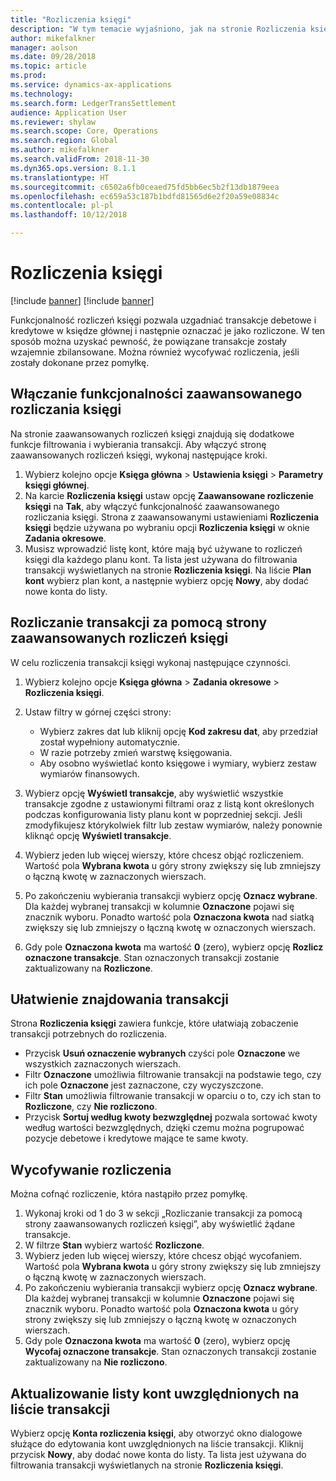 ```yaml
---
title: "Rozliczenia księgi"
description: "W tym temacie wyjaśniono, jak na stronie Rozliczenia księgi rozliczać transakcji księgi i wycofywać rozliczenia."
author: mikefalkner
manager: aolson
ms.date: 09/28/2018
ms.topic: article
ms.prod: 
ms.service: dynamics-ax-applications
ms.technology: 
ms.search.form: LedgerTransSettlement
audience: Application User
ms.reviewer: shylaw
ms.search.scope: Core, Operations
ms.search.region: Global
ms.author: mikefalkner
ms.search.validFrom: 2018-11-30
ms.dyn365.ops.version: 8.1.1
ms.translationtype: HT
ms.sourcegitcommit: c6502a6fb0ceaed75fd5bb6ec5b2f13db1879eea
ms.openlocfilehash: ec659a53c187b1bdfd81565d6e2f20a59e08834c
ms.contentlocale: pl-pl
ms.lasthandoff: 10/12/2018

---
```


# <a name="ledger-settlements"></a>Rozliczenia księgi

[!include [banner](../includes/banner.md)]
[!include [banner](../includes/preview-banner.md)]

Funkcjonalność rozliczeń księgi pozwala uzgadniać transakcje debetowe i kredytowe w księdze głównej i następnie oznaczać je jako rozliczone. W ten sposób można uzyskać pewność, że powiązane transakcje zostały wzajemnie zbilansowane. Można również wycofywać rozliczenia, jeśli zostały dokonane przez pomyłkę.

## <a name="enable-advanced-ledger-settlements"></a>Włączanie funkcjonalności zaawansowanego rozliczania księgi

Na stronie zaawansowanych rozliczeń księgi znajdują się dodatkowe funkcje filtrowania i wybierania transakcji. Aby włączyć stronę zaawansowanych rozliczeń księgi, wykonaj następujące kroki.

1. Wybierz kolejno opcje **Księga główna** \> **Ustawienia księgi** \> **Parametry księgi głównej**. 
2. Na karcie **Rozliczenia księgi** ustaw opcję **Zaawansowane rozliczenie księgi** na **Tak**, aby włączyć funkcjonalność zaawansowanego rozliczania księgi. Strona z zaawansowanymi ustawieniami **Rozliczenia księgi** będzie używana po wybraniu opcji **Rozliczenia księgi** w oknie **Zadania okresowe**. 
3. Musisz wprowadzić listę kont, które mają być używane to rozliczeń księgi dla każdego planu kont. Ta lista jest używana do filtrowania transakcji wyświetlanych na stronie **Rozliczenia księgi**. Na liście **Plan kont** wybierz plan kont, a następnie wybierz opcję **Nowy**, aby dodać nowe konta do listy.

## <a name="settle-transactions-by-using-the-advanced-ledger-settlements-page"></a>Rozliczanie transakcji za pomocą strony zaawansowanych rozliczeń księgi

W celu rozliczenia transakcji księgi wykonaj następujące czynności.

1. Wybierz kolejno opcje **Księga główna** \> **Zadania okresowe** \> **Rozliczenia księgi**.
2. Ustaw filtry w górnej części strony:

    - Wybierz zakres dat lub kliknij opcję **Kod zakresu dat**, aby przedział został wypełniony automatycznie.
    - W razie potrzeby zmień warstwę księgowania.
    - Aby osobno wyświetlać konto księgowe i wymiary, wybierz zestaw wymiarów finansowych.

3. Wybierz opcję **Wyświetl transakcje**, aby wyświetlić wszystkie transakcje zgodne z ustawionymi filtrami oraz z listą kont określonych podczas konfigurowania listy planu kont w poprzedniej sekcji. Jeśli zmodyfikujesz którykolwiek filtr lub zestaw wymiarów, należy ponownie kliknąć opcję **Wyświetl transakcje**.
4. Wybierz jeden lub więcej wierszy, które chcesz objąć rozliczeniem. Wartość pola **Wybrana kwota** u góry strony zwiększy się lub zmniejszy o łączną kwotę w zaznaczonych wierszach.
5. Po zakończeniu wybierania transakcji wybierz opcję **Oznacz wybrane**. Dla każdej wybranej transakcji w kolumnie **Oznaczone** pojawi się znacznik wyboru. Ponadto wartość pola **Oznaczona kwota** nad siatką zwiększy się lub zmniejszy o łączną kwotę w oznaczonych wierszach.
6. Gdy pole **Oznaczona kwota** ma wartość **0** (zero), wybierz opcję **Rozlicz oznaczone transakcje**. Stan oznaczonych transakcji zostanie zaktualizowany na **Rozliczone**.

## <a name="make-transactions-easier-to-find"></a>Ułatwienie znajdowania transakcji

Strona **Rozliczenia księgi** zawiera funkcje, które ułatwiają zobaczenie transakcji potrzebnych do rozliczenia.

- Przycisk **Usuń oznaczenie wybranych** czyści pole **Oznaczone** we wszystkich zaznaczonych wierszach.
- Filtr **Oznaczone** umożliwia filtrowanie transakcji na podstawie tego, czy ich pole **Oznaczone** jest zaznaczone, czy wyczyszczone.
- Filtr **Stan** umożliwia filtrowanie transakcji w oparciu o to, czy ich stan to **Rozliczone**, czy **Nie rozliczono**.
- Przycisk **Sortuj według kwoty bezwzględnej** pozwala sortować kwoty według wartości bezwzględnych, dzięki czemu można pogrupować pozycje debetowe i kredytowe mające te same kwoty.

## <a name="reverse-a-settlement"></a>Wycofywanie rozliczenia

Można cofnąć rozliczenie, która nastąpiło przez pomyłkę.

1. Wykonaj kroki od 1 do 3 w sekcji „Rozliczanie transakcji za pomocą strony zaawansowanych rozliczeń księgi”, aby wyświetlić żądane transakcje.
2. W filtrze **Stan** wybierz wartość **Rozliczone**.
3. Wybierz jeden lub więcej wierszy, które chcesz objąć wycofaniem. Wartość pola **Wybrana kwota** u góry strony zwiększy się lub zmniejszy o łączną kwotę w zaznaczonych wierszach.
4. Po zakończeniu wybierania transakcji wybierz opcję **Oznacz wybrane**. Dla każdej wybranej transakcji w kolumnie **Oznaczone** pojawi się znacznik wyboru. Ponadto wartość pola **Oznaczona kwota** u góry strony zwiększy się lub zmniejszy o łączną kwotę w oznaczonych wierszach.
5. Gdy pole **Oznaczona kwota** ma wartość **0** (zero), wybierz opcję **Wycofaj oznaczone transakcje**. Stan oznaczonych transakcji zostanie zaktualizowany na **Nie rozliczono**.

## <a name="update-the-list-of-accounts-that-are-included-in-the-list-of-transactions"></a>Aktualizowanie listy kont uwzględnionych na liście transakcji

Wybierz opcję **Konta rozliczenia księgi**, aby otworzyć okno dialogowe służące do edytowania kont uwzględnionych na liście transakcji. Kliknij przycisk **Nowy**, aby dodać nowe konta do listy. Ta lista jest używana do filtrowania transakcji wyświetlanych na stronie **Rozliczenia księgi**.

